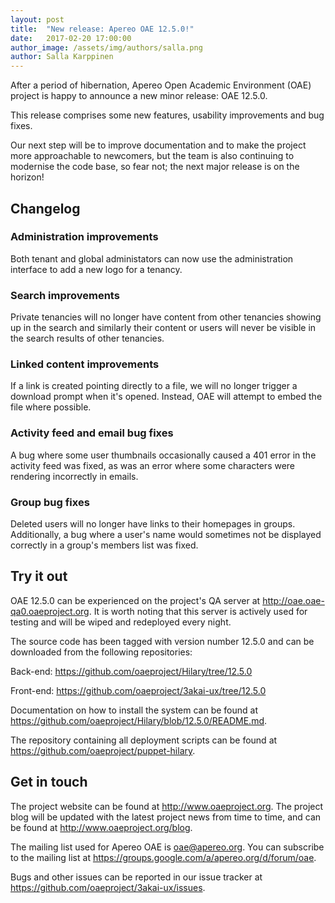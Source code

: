 ```yaml
---
layout: post
title:  "New release: Apereo OAE 12.5.0!"
date:   2017-02-20 17:00:00
author_image: /assets/img/authors/salla.png
author: Salla Karppinen
---
```

<p>After a period of hibernation, Apereo Open Academic Environment (OAE) project is happy to announce a new minor release: OAE 12.5.0.</p><p>This release comprises some new features, usability improvements and bug fixes.</p><p>Our next step will be to improve documentation and to make the project more approachable to newcomers, but the team is also continuing to modernise the code base, so fear not; the next major release is on the horizon!</p>
<!--more-->
<h2>Changelog</h2>
  <h3>Administration improvements</h3><p>Both tenant and global administators can now use the administration interface to add a new logo for a tenancy.</p>
  <h3>Search improvements</h3><p>Private tenancies will no longer have content from other tenancies showing up in the search and similarly their content or users will never be visible in the search results of other tenancies.</p>
  <h3>Linked content improvements</h3><p>If a link is created pointing directly to a file, we will no longer trigger a download prompt when it's opened. Instead, OAE will attempt to embed the file where possible.</p>
  <h3>Activity feed and email bug fixes</h3><p>A bug where some user thumbnails occasionally caused a 401 error in the activity feed was fixed, as was an error where some characters were rendering incorrectly in emails.</p>
  <h3>Group bug fixes</h3><p>Deleted users will no longer have links to their homepages in groups. Additionally, a bug where a user's name would sometimes not be displayed correctly in a group's members list was fixed.</p>
<h2>Try it out</h2>
  <p>OAE 12.5.0 can be experienced on the project's QA server at <a href="http://oae.oae-qa0.oaeproject.org" target="_blank">http://oae.oae-qa0.oaeproject.org</a>. It is worth noting that this server is actively used for testing and will be wiped and redeployed every night.</p>
  <p>The source code has been tagged with version number 12.5.0 and can be downloaded from the following repositories:</p>
  <p>Back-end: <a href="https://github.com/oaeproject/Hilary/tree/12.5.0" target="_blank">https://github.com/oaeproject/Hilary/tree/12.5.0</a></p>
  <p>Front-end: <a href="https://github.com/oaeproject/3akai-ux/tree/12.5.0" target="_blank">https://github.com/oaeproject/3akai-ux/tree/12.5.0</a></p>
  <p>Documentation on how to install the system can be found at <a href="https://github.com/oaeproject/Hilary/blob/12.5.0/README.md" target="_blank">https://github.com/oaeproject/Hilary/blob/12.5.0/README.md</a>.</p>
  <p>The repository containing all deployment scripts can be found at <a href="https://github.com/oaeproject/puppet-hilary" target="_blank">https://github.com/oaeproject/puppet-hilary</a>.</p>
<h2>Get in touch</h2>
  <p>The project website can be found at <a href="http://www.oaeproject.org" target="_blank">http://www.oaeproject.org</a>. The project blog will be updated with the latest project news from time to time, and can be found at <a href="http://www.oaeproject.org/blog" target="_blank">http://www.oaeproject.org/blog</a>.</p>
  <p>The mailing list used for Apereo OAE is <a href="mailto:oae@apereo.org">oae@apereo.org</a>. You can subscribe to the mailing list at <a href="https://groups.google.com/a/apereo.org/d/forum/oae" target="_blank">https://groups.google.com/a/apereo.org/d/forum/oae</a>.</p>
  <p>Bugs and other issues can be reported in our issue tracker at <a href="https://github.com/oaeproject/3akai-ux/issues" target="_blank">https://github.com/oaeproject/3akai-ux/issues</a>.</p>
